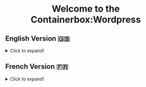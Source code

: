 <h1 align="center">Welcome to the  Containerbox:Wordpress</h1>

## English Version 🇬🇧 

<details>

 <summary>Click to expand!</summary>
 
 
 ### Description
<br>
ContainerBox Project 

</details>


## French Version 🇫🇷

<details>

<summary>Click to expand!</summary>
 
 Bienvenue dans la version francaise de ce projet
 
 

   ` ` ` git clone  ` ` ` 
   
   
   ` ` ` docker compose up -d ` ` ` 
   
 
   
   

* Latest current version with respective OS's of docker will be installed.

 ## Prerequisite:
    * Ubuntu OS.
 
 
 
</details>
